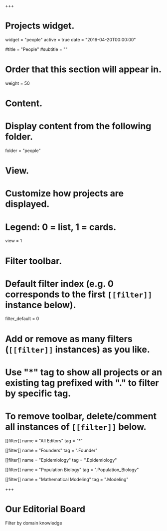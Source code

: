 +++
# Projects widget.
widget = "people"
active = true
date = "2016-04-20T00:00:00"

#title = "People"
#subtitle = ""

# Order that this section will appear in.
weight = 50

# Content.
# Display content from the following folder.

folder = "people"

# View.
# Customize how projects are displayed.
# Legend: 0 = list, 1 = cards.
view = 1

# Filter toolbar.

# Default filter index (e.g. 0 corresponds to the first `[[filter]]` instance below).
filter_default = 0

# Add or remove as many filters (`[[filter]]` instances) as you like.
# Use "*" tag to show all projects or an existing tag prefixed with "." to filter by specific tag.
# To remove toolbar, delete/comment all instances of `[[filter]]` below.


[[filter]]
  name = "All Editors"
  tag = "*"
  
[[filter]]
  name = "Founders"
  tag = ".Founder"  
  
[[filter]]
  name = "Epidemiology"
  tag = ".Epidemiology"

[[filter]]
  name = "Population Biology"
  tag = ".Population_Biology"

[[filter]]
  name = "Mathematical Modeling"
  tag = ".Modeling"

+++


# Our Editorial Board
Filter by domain knowledge


